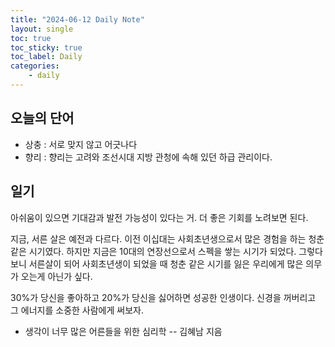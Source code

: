 ```yaml
---
title: "2024-06-12 Daily Note"
layout: single
toc: true
toc_sticky: true
toc_label: Daily
categories:
    - daily
---
```


## 오늘의 단어
- 상충 : 서로 맞지 않고 어긋나다
- 향리 : 향리는 고려와 조선시대 지방 관청에 속해 있던 하급 관리이다.

## 일기
아쉬움이 있으면 기대감과 발전 가능성이 있다는 거.
더 좋은 기회를 노려보면 된다.

지금, 서른 살은 예전과 다르다. 이전 이십대는 사회초년생으로서 많은 경험을 하는 청춘 같은 시기였다. 하지만 지금은 10대의 연장선으로서 스펙을 쌓는 시기가 되었다. 그렇다보니 서른살이 되어 사회초년생이 되었을 때 청춘 같은 시기를 잃은 우리에게 많은 의무가 오는게 아닌가 싶다.

30%가 당신을 좋아하고 20%가 당신을 싫어하면 성공한 인생이다. 신경을 꺼버리고 그 에너지를 소중한 사람에게 써보자.

- 생각이 너무 많은 어른들을 위한 심리학 -- 김혜남 지음